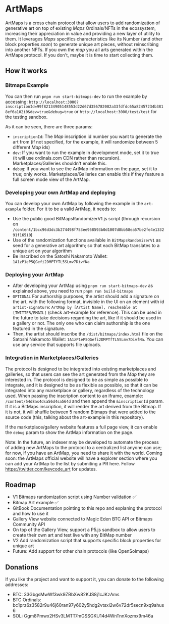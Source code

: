 # ArtMaps

ArtMaps is a cross chain protocol that allow users to add randomization of generative art on top of existing *Maps* Ordinals/NFTs in the ecossystem, increasing their appreciation in value and providing a new layer of utility to them. It leverages *Maps* specifics characteristics like its Number (and other block properties *soon*) to generate unique art pieces, without reinscribing into another NFTs. If you own the *map* you all arts generated within the ArtMaps protocol. If you don't, maybe it is time to start collecting them.

## How it works

### Bitmaps Example
You can then run `pnpm run start-bitmaps-dev` to run the example by accessing: `http://localhost:3000?inscriptionId=99f82134905148553d22d67d356782082a33fdfdc65a82457234b3818ef6a102i0&dev=true&debug=true` or `http://localhost:3000/test/test` for the testing sandbox.

As it can be seen, there are three params:
- `inscriptionId`: The *Map* inscription id number you want to generate the art from (if not specified, for the example, it will randomize between 5 different *Map* ids)
- `dev`: If you want to run the example in development mode, set it to true (it will use ordinals.com CDN rather than recursion). Marketplaces/Galleries shouldn't enable this.
- `debug`: If you want to see the ArtMap information on the page, set it to true; only works. Marketplaces/Galleries can enable this if they feature a full screen mode view of the ArtMap.

### Developing your own ArtMap and deploying
You can develop your own ArtMap by following the example in the `art-example` folder. For it to be a valid ArtMap, it needs to:
- Use the public good BitMapsRandomizerV1.js script (through recursion on `/content/1bcc96d3dc3b274498f753ee958593b0d1007d8bb58ea57be2fe4e133291f165i0`)
- Use of the randomization functions available in `BitMapsRandomizerV1` as seed for a generative art algorithm; so that each BitMap translates to a unique art on your algorithm
- Be inscribed on the Satoshi Nakamoto Wallet: `1A1zP1eP5QGefi2DMPTfTL5SLmv7DivfNa`

### Deploying your ArtMap

- After developing your ArtMap using `pnpm run start-bitmaps-dev` as explained above, you need to run `pnpm run build-bitmaps`
- `OPTIONAL` For authorship purposes, the artist should add a signature on the art, with the following format, invisible in the UI on an element with id `artist-signature`: `ArtMap by [Artist Name], reacheable at [TWITTER/EMAIL]` (check art-example for reference). This can be used in the future to take decisions regarding the art, like if it should be used in a gallery or not. The only one who can claim authorship is the one featured in the signature.
- Then, the artist should inscribe the `/dist/bitmaps/index.html` file on the Satoshi Nakamoto Wallet: `1A1zP1eP5QGefi2DMPTfTL5SLmv7DivfNa`. You can use any service that supports file uploads.


### Integration in Marketplaces/Galleries
The protocol is designed to be integrated into existing marketplaces and galleries, so that users can see the art generated from the *Map* they are interested in. The protocol is designed to be as simple as possible to integrate, and it is designed to be as flexible as possible, so that it can be integrated into any marketplace or gallery, regardless of the technology used.
When passing the inscription content to an iframe, example: `/content/54d8as4dsa56d4sa564d` and then append the `&inscriptionId` param. If it is a BitMaps inscription, it will render the art derived from the Bitmap. If it is not, it will shuffle between 5 random Bitmaps that were added to the source code (this, talking about the art-example in this repository).

If the marketplace/gallery website features a full page view, it can enable the `debug` param to show the ArtMap information on the page.

Note: In the future, an indexer may be developed to automate the process of adding new ArtMaps to the protocol to a centralized list anyone can use; for now, if you have an ArtMap, you need to share it with the world. Coming soon: the ArtMaps official website will have a explorer section where you can add your ArtMap to the list by submiting a PR here. Follow https://twitter.com/kevcode_art for updates.


## Roadmap
- V1 Bitmaps randomization script using Number validation ✅
- Bitmap Art example ✅
- GitBook Documentation pointing to this repo and explaning the protocol and how to use it
- Gallery View website connected to Magic Eden BTC API or Bitmaps Community API
- On top of the Gallery View, support a P5.js sandbox to allow users to create their own art and test live with any BitMap number
- V2 Add randomization script that supports specific block properties for unique art
- Future: Add support for other chain protocols (like OpenSolmaps)

## Donations
If you like the project and want to support it, you can donate to the following addresses:
- BTC: 33GbgsMwWf3wk9ZBbXw82KJS8j1cJKzAms
- BTC Ordinals: bc1prz6z3582r9u46j60ran97y602y5hdg2vtsxl2w6v72dr5secn9xq9ahus6
- SOL: Ggm8Pmwx2HSv3LMTT7mGSSGKU14d4WnTnnXozmx9m46a

